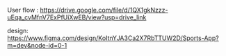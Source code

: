 User flow : https://drive.google.com/file/d/1QX1gkNzzz-uEqa_cvMfnV7ExPfUiXwEB/view?usp=drive_link

design: https://www.figma.com/design/KoItnYJA3Ca2X7RbTTUW2D/Sports-App?m=dev&node-id=0-1


